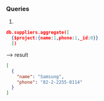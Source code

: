 ### Queries

1.

```json
db.suppliers.aggregate([
  {$project:{name:1,phone:1,_id:0}}
  ])
```

--> result

```json
[
  {
    "name": "Samsung",
    "phone": "82-2-2255-0114"
  }
]
```
